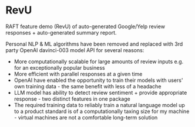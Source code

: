 # RevU
RAFT feature demo (RevU) of auto-generated Google/Yelp review responses + auto-generated summary report.

Personal NLP & ML algorithms have been removed and replaced with 3rd party OpenAI davinci-003 model API for several reasons:
- More computationally scalable for large amounts of review inputs e.g. for an exceptionally popular business
- More efficient with parallel responses at a given time
- OpenAI have enabled the opportunity to train their models with users' own training data - the same benefit with less of a headache
- LLM model has ability to detect review sentiment + provide appropriate response - two distinct features in one package
- The required training data to reliably train a natural language model up to a product standard is of a computationally taxing size for my machine - virtual machines are not a comfortable long-term solution

